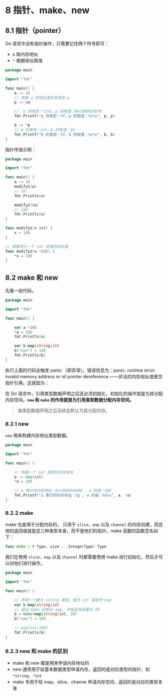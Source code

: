 # 8 指针、make、new

## 8.1 指针（pointer）

Go 语言中没有指针操作，只需要记住两个符号即可：

* `&` 取内存地址
* `*` 根据地址取值

```go
package main

import "fmt"

func main() {
	a := 18
	// 获取 a 的地址值并复制给 p
	p := &a

	//  p 的类型：*int，p 的取值：0xc000018078
	fmt.Printf("p 的类型：%T，p 的取值：%v\n", p, p)

	b := *p
	// b 的类型：int，b 的取值：18
	fmt.Printf("b 的类型：%T，b 的取值：%v\n", b, b)
}
```

指针传值示例：

```go
package main

import "fmt"

func main() {
	a := 10
	modify1(a)
	// 10
	fmt.Println(a)

	modify2(&a)
	// 100
	fmt.Println(a)
}

func modify1(x int) {
	x = 100
}

// 需要传入一个 int 变量的地址值
func modify2(x *int) {
	*x = 100
}
```

## 8.2 make 和 new 

先看一段代码，

```go
package main

import "fmt"

func main() {

	var a *int
	*a = 100
	fmt.Println(a)

	var b map[string]int
	b["xxx"] = 100
	fmt.Println(b)
}
```

执行上面的代码会触发 panic （即异常）。错误信息为：panic: runtime error: invalid memory address or nil pointer dereference.——非法的内存地址或者空指针引用。这是因为：

在 Go 语言中，引用类型数据声明之后还必须初始化，初始化的操作就是为其分配内存空间。**`new` 和 `make` 的作用就是为引用类型数据分配内存空间。**
> 值类型数据声明之后系统会默认为其分配内存。

### 8.2.1 new

`new` 用来构建内存地址类型数据。 

```go
package main

import "fmt"

func main() {

	// 构建一个 int 类型的内存地址
	a := new(int)
	*a = 100

	// a 表示的内存地址：0xc0000b4008 , a 的值：100
	fmt.Printf("a 表示的内存地址：%p , a 的值：%d\n", a, *a)
}
```

### 8.2.2 make

make 也是用于分配内存的， 只用于 `slice`、`map` 以及 `channel` 的内存创建，而且他的返回值就是这三种类型本身，而不是他们的指针。make 函数的函数签名如下：

```go
func make ( t Type, size ...IntegerType) Type
```

我们在使用  `slice`、`map` 以及 `channel`  时都需要使用 make 进行初始化，然后才可以对他们进行操作。

```go
package main

import "fmt"

func main() {

	// 声明一个键为 string 类型，值为 int 类型的 map
	var b map[string]int
	// 通过 make 初始化 map, 并指定其容量为 10
	b = make(map[string]int, 10)
	b["xxx"] = 100

	// map[xxx:100]
	fmt.Println(b)
}
```

### 8.2.3 new 和 make 的区别

* make 和 new 都是用来申请内存地址的
* new 通常用于给基本数据类型申请内存，返回的是对应类型的指针，如 `*string`、`*int`
* make 专用于给 map、slice、channe 申请内存空间，返回的是对应的类型本身